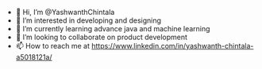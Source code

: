 - 👋 Hi, I’m @YashwanthChintala
- 👀 I’m interested in developing and designing
- 🌱 I’m currently learning advance java and machine learning
- 💞️ I’m looking to collaborate on product development  
- 📫 How to reach me at  https://www.linkedin.com/in/yashwanth-chintala-a5018121a/ 

<!---
YashwanthChintala/YashwanthChintala is a ✨ special ✨ repository because its `README.md` (this file) appears on your GitHub profile.
You can click the Preview link to take a look at your changes.
--->
